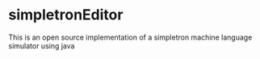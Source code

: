 # simpletronEditor
This is an open source implementation of a simpletron machine language simulator using java
